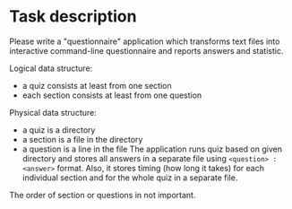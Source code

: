 # Task description

Please write a "questionnaire" application which transforms text files into interactive
command-line questionnaire and reports answers and statistic.

Logical data structure:

- a quiz consists at least from one section
- each section consists at least from one question

Physical data structure:

- a quiz is a directory
- a section is a file in the directory
- a question is a line in the file
The application runs quiz based on given directory and stores all answers in a separate file using
`<question> : <answer>` format. Also, it stores timing (how long it takes) for each individual
section and for the whole quiz in a separate file.

The order of section or questions in not important.

